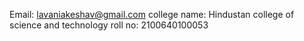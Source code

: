 Email: lavaniakeshav@gmail.com
college name: Hindustan college of science and technology
roll no: 2100640100053
